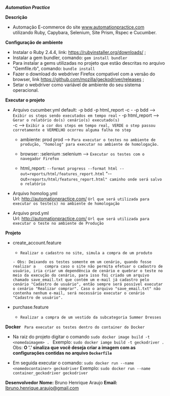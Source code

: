 
***Automation Practice***

**Descrição**
- Automação E-commerce do site www.automationpractice.com utilizando Ruby, Capybara, Selenium, Site Prism, Rspec e Cucumber.

**Configuração de ambiente**
  - Instalar o Ruby 2.4.4, link: https://rubyinstaller.org/downloads/ ;
  - Instalar a gem bundler, comando: `gem install bundler`
  - Para instalar a gems utilizadas no projeto que estão descritas no arquivo "Gemfile.rb", comando: `bundle install`
  - Fazer o download do webdriver Firefox compatível com a versão do browser, link https://github.com/mozilla/geckodriver/releases ;
  - Setar o webdriver como variável de ambiente do seu sistema operacional.

**Executar o projeto**
  - Arquivo cucumber.yml
      default: -p bdd -p html_report -c
         - -p bdd --> `Exibir os steps sendo executados em tempo real`
         - -p html_report --> `Gerar o relatório do(s) cenário(s) executado(s)`      
          -c --> `Exibir a cor dos steps em tempo real, VERDE o step passou corretamente e VERMELHO ocorreu alguma falha no step`

     - ambiente: prod
          prod --> `Para executar o testes no ambiente de produção, "homolog" para executar no ambiente de homologação.`

     - browser: :selenium
          :selenium --> `Executar os testes com o navegador Firefox`

     - html_report: `--format progress --format html --out=reports/html/features_report.html`
               "--out=`reports/html/features_report.html" caminho onde será salvo o relatório`

  - Arquivo homolog.yml           
        Url: http://automationpractice.com/
            `Url que será utilizada para executar os teste(s) no ambiente de homologação`

  - Arquivo prod.yml           
        Url: http://automationpractice.com/
            `Url que será utilizada para executar o teste no ambiente de Produção`

**Projeto**
  - create_account.feature
       - `Realizar o cadastro no site, simula a compra de um produto`

        - Obs: Deixando os testes somente em um cenário, quando fosse realizar a    compra caso o site não permita efetuar o cadastro de usuário, iria criar um dependência de cenário e quebrar o teste no meio da execução do cenário, para isso foi criado um arquivo chamado save_email.txt que contém um e-mail já cadastro pelo cenário "Cadastro de usuário", então sempre será possível executar o cenário "Realizar comprar". Caso o arquivo "save_email.txt" não contenha nenhum e-mail, será necessário executar o cenário "Cadastro de usuário".

  - purchase.feature
      - `Realizar a compra de um vestido da subcategoria Summer Dresses`


**Docker**
  ` Para executar os testes dentro do container do Docker`

  - Na raiz do projeto digitar o comando `sudo docker image build -t <nomedaimagem> . `
    Exemplo: `sudo docker iamge build -t geckodriver .`
      Obs: **O '.' sinaliza que você deseja criar a imagem com as configurações contidas no arquivo `Dockerfile`**

  - Em seguida executar o comando: `sudo docker run --name <nomedocontainer> geckodriver`
      Exemplo: `sudo docker run --name container_geckodriver geckodriver`




**Desenvolvedor**
    **Nome:** Bruno Henrique Araujo
    **Email:** lbruno.henrique.araujo@gmail.com
